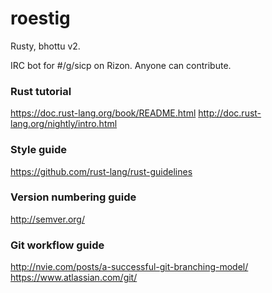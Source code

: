 # roestig

Rusty, bhottu v2.

IRC bot for #/g/sicp on Rizon. Anyone can contribute.

### Rust tutorial ###

https://doc.rust-lang.org/book/README.html
http://doc.rust-lang.org/nightly/intro.html

### Style guide ###

https://github.com/rust-lang/rust-guidelines

### Version numbering guide ###

http://semver.org/

### Git workflow guide ###

http://nvie.com/posts/a-successful-git-branching-model/
https://www.atlassian.com/git/
